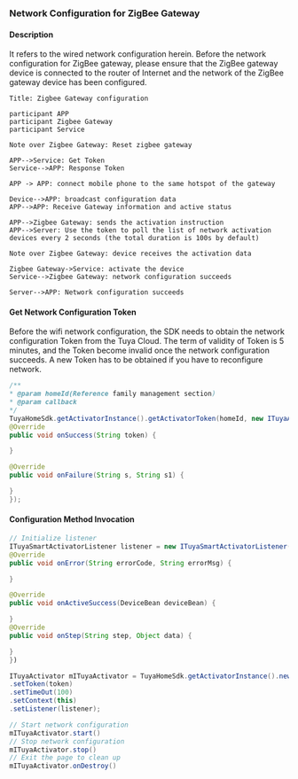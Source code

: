 ### Network Configuration for ZigBee Gateway

#### Description

It refers to the wired network configuration herein. Before the network configuration for ZigBee gateway,
please ensure that the ZigBee gateway device is connected to the router of Internet and the network of the ZigBee gateway device has been configured.

```sequence
Title: Zigbee Gateway configuration

participant APP
participant Zigbee Gateway
participant Service

Note over Zigbee Gateway: Reset zigbee gateway

APP-->Service: Get Token
Service-->APP: Response Token

APP -> APP: connect mobile phone to the same hotspot of the gateway

Device-->APP: broadcast configuration data
APP-->APP: Receive Gateway information and active status

APP-->Zigbee Gateway: sends the activation instruction
APP-->Server: Use the token to poll the list of network activation devices every 2 seconds (the total duration is 100s by default)

Note over Zigbee Gateway: device receives the activation data

Zigbee Gateway->Service: activate the device
Service-->Zigbee Gateway: network configuration succeeds

Server-->APP: Network configuration succeeds

```

#### Get Network Configuration Token

Before the wifi network configuration, the SDK needs to obtain the network configuration Token from the Tuya Cloud.
The term of validity of Token is 5 minutes, and the Token become invalid once the network configuration succeeds.
A new Token has to be obtained if you have to reconfigure network.

```java
/**
* @param homeId(Reference family management section)
* @param callback
*/
TuyaHomeSdk.getActivatorInstance().getActivatorToken(homeId, new ITuyaActivatorGetToken() {
@Override
public void onSuccess(String token) {

}

@Override
public void onFailure(String s, String s1) {

}
});
```

#### Configuration Method Invocation
```java
// Initialize listener
ITuyaSmartActivatorListener listener = new ITuyaSmartActivatorListener() {
@Override
public void onError(String errorCode, String errorMsg) {

}

@Override
public void onActiveSuccess(DeviceBean deviceBean) {

}
@Override
public void onStep(String step, Object data) {

}
})

ITuyaActivator mITuyaActivator = TuyaHomeSdk.getActivatorInstance().newGwActivator(new TuyaGwActivatorBuilder()
.setToken(token)
.setTimeOut(100)
.setContext(this)
.setListener(listener);

// Start network configuration
mITuyaActivator.start()
// Stop network configuration
mITuyaActivator.stop()
// Exit the page to clean up
mITuyaActivator.onDestroy()
```
